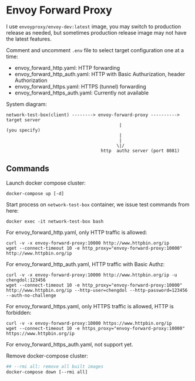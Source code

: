 # Envoy Forward Proxy
I use `envoyproxy/envoy-dev:latest` image, you may switch to production release as needed, but sometimes production release image may not have the latest features.

Comment and uncomment `.env` file to select target configuration one at a time:
- envoy_forward_http.yaml: HTTP forwarding
- envoy_forward_http_auth.yaml: HTTP with Basic Authurization, header Authorization
- envoy_forward_https.yaml: HTTPS (tunnel) forwarding
- envoy_forward_https_auth.yaml: Currently not available


System diagram:
```
network-test-box(client) --------> envoy-forward-proxy ----------> target server
                                           |                         (you specify)
                                           |
                                           |
                                          \|/
                                    http  authz server (port 8081)
```

## Commands
Launch docker compose cluster:
```
docker-compose up [-d]
```

Start process on `network-test-box` container, we issue test commands from here:
```
docker exec -it network-test-box bash
```

For envoy_forward_http.yaml, only HTTP traffic is allowed:
```
curl -v -x envoy-forward-proxy:10000 http://www.httpbin.org/ip
wget --connect-timeout 10 -e http_proxy="envoy-forward-proxy:10000" http://www.httpbin.org/ip
```

For envoy_forward_http_auth.yaml, HTTP traffic with Basic Authz:
```
curl -v -x envoy-forward-proxy:10000 http://www.httpbin.org/ip -u chengdol:123456
wget --connect-timeout 10 -e http_proxy="envoy-forward-proxy:10000" http://www.httpbin.org/ip --http-user=chengdol --http-password=123456 --auth-no-challenge
```

For envoy_forward_https.yaml, only HTTPS traffic is allowed, HTTP is forbidden:
```
curl -v -x envoy-forward-proxy:10000 https://www.httpbin.org/ip
wget --connect-timeout 10 -e https_proxy="envoy-forward-proxy:10000" https://www.httpbin.org/ip
```

For envoy_forward_https_auth.yaml, not support yet.


Remove docker-compose cluster:
```bash
## --rmi all: remove all built images
docker-compose down [--rmi all]
```
